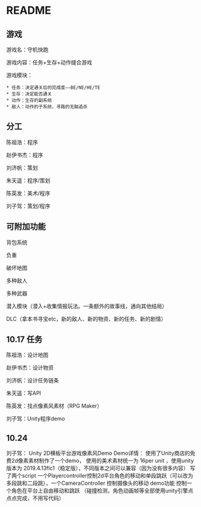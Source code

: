 # README

## 游戏

游戏名：守机快跑

游戏内容：任务+生存+动作缝合游戏

游戏模块：

    * 任务：决定通关后的完成度——BE/NE/HE/TE
    * 生存：决定能否通关
    * 动作：生存的副系统
    * 敌人：动作的子系统，寻路的无脑追杀

## 分工

陈祖浩：程序

赵伊书杰：程序

刘济帆：策划

朱天遥：程序/策划

陈英发：美术/程序

刘子驾：策划/程序

## 可附加功能

背包系统

负重

破坏地图

多种敌人

多种武器

潜入模块（潜入+收集情报玩法。一条额外的故事线，通向其他结局）

DLC（拿本书寻宝etc，新的敌人、新的物资、新的任务、新的剧情）

## 10.17 任务

陈祖浩：设计地图

赵伊书杰：设计物资

刘济帆：设计任务链条

朱天遥：写API

陈英发：找点像素风素材（RPG Maker）

刘子驾：Unity程序demo


## 10.24

刘子驾： Unity 2D横板平台游戏像素风Demo
Demo详情：
使用了Unity商店的免费2d像素素材制作了一个demo， 使用的美术素材统一为 16per unit ，使用unity版本为 2019.4.13flc1（稳定版），不同版本之间可以兼容（因为没有很多内容）
写了两个script 一个Playercontroller控制2d平台角色的移动和单段跳跃（可以改为多段跳和二段跳），一个CameraController 控制摄像头的移动
demo功能 控制一个角色在平台上自由移动和跳跃 （碰撞检测，角色动画帧等全部使用unity引擎点点点完成，不用写代码）


